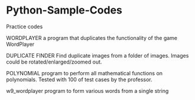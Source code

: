 # Python-Sample-Codes
Practice codes

WORDPLAYER
a program that duplicates the functionality of the game WordPlayer

DUPLICATE FINDER
Find duplicate images from a folder of images. Images could be rotated/enlarged/zoomed out.

POLYNOMIAL
program to perform all mathematical functions on polynomials. Tested with 100 of test cases by the professor.

w9_wordplayer
program to form various words from a single string
